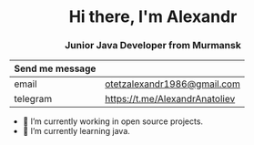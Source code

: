 <div id="header" align="center">
  <h1>Hi there, I'm Alexandr</h1>
  <h3> Junior Java Developer from Murmansk</h3>
</div>


| Send me message|  |
|-----------------|----------------------------|
| email | otetzalexandr1986@gmail.com |
| telegram | https://t.me/AlexandrAnatoliev |

- 🔭 I’m currently working in open source projects.
- 🌱 I’m currently learning java.
